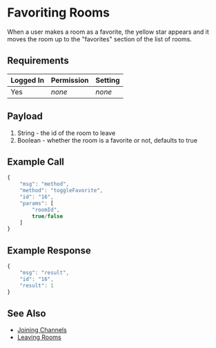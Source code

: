 # Favoriting Rooms

When a user makes a room as a favorite, the yellow star appears and it moves the room up to the "favorites" section of the list of rooms.

## Requirements

| Logged In | Permission | Setting |
| --------- | ---------- | ------- |
| Yes       | _none_     | _none_  |

## Payload

1. String - the id of the room to leave
2. Boolean - whether the room is a favorite or not, defaults to true

## Example Call

```javascript
{
    "msg": "method",
    "method": "toggleFavorite",
    "id": "16",
    "params": [
        "roomId",
        true/false
    ]
}
```

## Example Response

```javascript
{
    "msg": "result",
    "id": "16",
    "result": 1
}
```

## See Also

* [Joining Channels](joining-channels.md)
* [Leaving Rooms](leaving-rooms.md)
